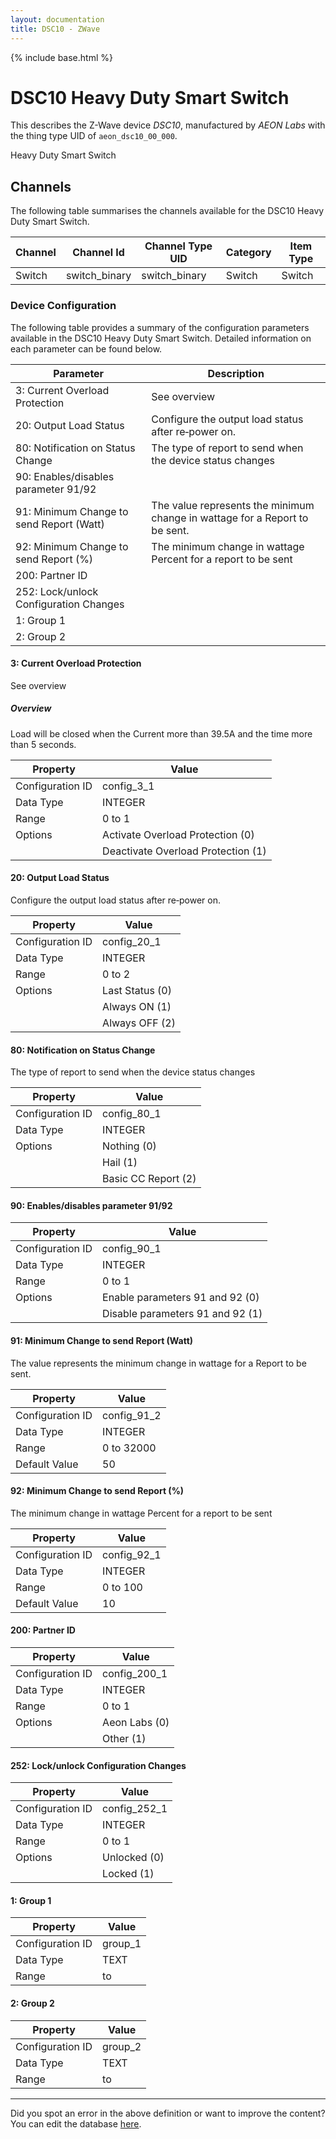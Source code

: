 ```yaml
---
layout: documentation
title: DSC10 - ZWave
---
```


{% include base.html %}

# DSC10 Heavy Duty Smart Switch

This describes the Z-Wave device *DSC10*, manufactured by *AEON Labs* with the thing type UID of ```aeon_dsc10_00_000```. 

Heavy Duty Smart Switch


## Channels
The following table summarises the channels available for the DSC10 Heavy Duty Smart Switch.

| Channel | Channel Id | Channel Type UID | Category | Item Type |
|---------|------------|------------------|----------|-----------|
| Switch | switch_binary | switch_binary | Switch | Switch |


### Device Configuration
The following table provides a summary of the configuration parameters available in the DSC10 Heavy Duty Smart Switch.
Detailed information on each parameter can be found below.

| Parameter   | Description |
|-------------|-------------|
| 3: Current Overload Protection | See overview |
| 20: Output Load Status | Configure the output load status after re‐power on. |
| 80: Notification on Status Change | The type of report to send when the device status changes |
| 90: Enables/disables parameter 91/92 |  |
| 91: Minimum Change to send Report (Watt) | The value represents the minimum change in wattage for a Report to be sent. |
| 92: Minimum Change to send Report (%) | The minimum change in wattage Percent for a report to be sent |
| 200: Partner ID |  |
| 252: Lock/unlock Configuration Changes |  |
| 1: Group 1 |  |
| 2: Group 2 |  |


#### 3: Current Overload Protection

See overview  


##### Overview 

Load will be closed when the Current more than 39.5A and the time more than 5 seconds.


| Property         | Value    |
|------------------|----------|
| Configuration ID | config_3_1 |
| Data Type        | INTEGER |
| Range | 0 to 1 || Default Value | 0 |
| Options | Activate Overload Protection (0) |
|  | Deactivate Overload Protection (1) |


#### 20: Output Load Status

Configure the output load status after re‐power on.


| Property         | Value    |
|------------------|----------|
| Configuration ID | config_20_1 |
| Data Type        | INTEGER |
| Range | 0 to 2 || Default Value | 0 |
| Options | Last Status (0) |
|  | Always ON (1) |
|  | Always OFF (2) |


#### 80: Notification on Status Change

The type of report to send when the device status changes


| Property         | Value    |
|------------------|----------|
| Configuration ID | config_80_1 |
| Data Type        | INTEGER || Default Value | 0 |
| Options | Nothing (0) |
|  | Hail (1) |
|  | Basic CC Report (2) |


#### 90: Enables/disables parameter 91/92


| Property         | Value    |
|------------------|----------|
| Configuration ID | config_90_1 |
| Data Type        | INTEGER |
| Range | 0 to 1 || Default Value | 0 |
| Options | Enable parameters 91 and 92 (0) |
|  | Disable parameters 91 and 92 (1) |


#### 91: Minimum Change to send Report (Watt)

The value represents the minimum change in wattage for a Report to be sent.


| Property         | Value    |
|------------------|----------|
| Configuration ID | config_91_2 |
| Data Type        | INTEGER |
| Range | 0 to 32000 |
| Default Value | 50 |


#### 92: Minimum Change to send Report (%)

The minimum change in wattage Percent for a report to be sent


| Property         | Value    |
|------------------|----------|
| Configuration ID | config_92_1 |
| Data Type        | INTEGER |
| Range | 0 to 100 |
| Default Value | 10 |


#### 200: Partner ID


| Property         | Value    |
|------------------|----------|
| Configuration ID | config_200_1 |
| Data Type        | INTEGER |
| Range | 0 to 1 || Default Value | 0 |
| Options | Aeon Labs (0) |
|  | Other (1) |


#### 252: Lock/unlock Configuration Changes


| Property         | Value    |
|------------------|----------|
| Configuration ID | config_252_1 |
| Data Type        | INTEGER |
| Range | 0 to 1 || Default Value | 0 |
| Options | Unlocked (0) |
|  | Locked (1) |


#### 1: Group 1


| Property         | Value    |
|------------------|----------|
| Configuration ID | group_1 |
| Data Type        | TEXT |
| Range |  to  |


#### 2: Group 2


| Property         | Value    |
|------------------|----------|
| Configuration ID | group_2 |
| Data Type        | TEXT |
| Range |  to  |


---

Did you spot an error in the above definition or want to improve the content?
You can edit the database [here](http://www.cd-jackson.com/index.php/zwave/zwave-device-database/zwave-device-list/devicesummary/285).
